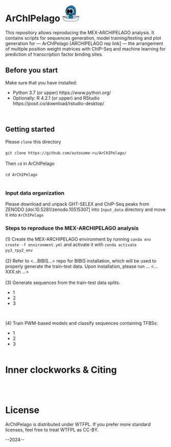 # ArChIPelago <img src='./Archipelago.png' width='55'>
This repository allows reproducing the MEX-ARCHIPELAGO analysis. It contains scripts for sequences generation, model training/testing and plot generation for — ArChIPelago [ARCHIPELAGO rep link] — the arrangement of multiple position weight matrices with ChIP-Seq and machine learning for prediction of transcription factor binding sites.
</br>
 
## Before you start

Make sure that you have installed:
<ul>
<li>Python 3.7 (or upper) https://www.python.org/
<li>Optionally: R 4.2.1 (or upper) and RStudio https://posit.co/download/rstudio-desktop/
</ul>
</br>

## Getting started

Please ```clone``` this directory</br></br>
```git clone https://github.com/autosome-ru/ArChIPelago/```</br></br>
Then ```cd``` in ArChIPelago </br></br>
```cd ArChIPelago```</br></br>

### Input data organization
Please download and unpack GHT-SELEX and ChIP-Seq peaks from ZENODO [doi:10.5281/zenodo.10515307] into ```Input_data``` directory and move it into ```ArChIPelago```

### Steps to reproduce the MEX-ARCHIPELAGO analysis
(1) Create the MEX-ARCHIPELAGO environment by running ```conda env create -f environment.yml``` and activate it with ```conda activate py3_rpy2_env```</br></br>
(2) Refer to <...BIBIS...> repo for BIBIS installation, which will be used to properly generate the train-test data. Upon installation, please run ... <... XXX.sh ...></br></br>
(3) Generate sequences from the train-test data splits:
- 1
- 2
- 3
</br>

(4) Train PWM-based models and classify sequences containing TFBSs:
- 1
- 2
- 3
</br></br>

# Inner clockworks & Citing
</br></br>

# License
ArChIPelago is distributed under WTFPL. If you prefer more standard licenses, feel free to treat WTFPL as CC-BY.

--2024--
